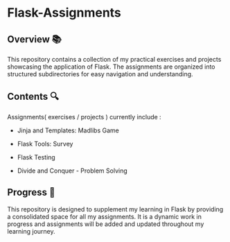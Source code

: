 # Flask-Assignments # 



## **Overview** 📚

This repository contains a collection of my practical exercises and projects showcasing the application of Flask.  The assignments are organized into structured subdirectories for easy navigation and understanding. 



## **Contents** 🔍 

Assignments( exercises / projects ) currently include :

- Jinja and Templates: Madlibs Game 

- Flask Tools: Survey

- Flask Testing

- Divide and Conquer - Problem Solving



## **Progress** 🌱

This repository is designed to supplement my learning in Flask by providing a consolidated space for all my assignments. It is a dynamic work in progress and assignments will be added and updated throughout my learning journey.

